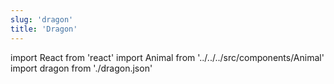 ```yaml
---
slug: 'dragon'
title: 'Dragon'
---
```


import React from 'react'
import Animal from '../../../src/components/Animal'
import dragon from './dragon.json'

<Animal data={dragon} />

